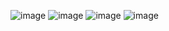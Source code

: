 
![image](https://user-images.githubusercontent.com/67706542/210413833-4dc859d4-e0fd-45fa-a0d6-2c0cc0048bc3.png)
![image](https://user-images.githubusercontent.com/67706542/210414003-011866d3-61cb-4f18-b2f3-2ac881361684.png)
![image](https://user-images.githubusercontent.com/67706542/210414223-ace2c61d-59fb-49ac-884d-99f543329f60.png)
![image](https://user-images.githubusercontent.com/67706542/210414460-852279e3-6a50-4770-b1f9-0ce9eb57c871.png)
